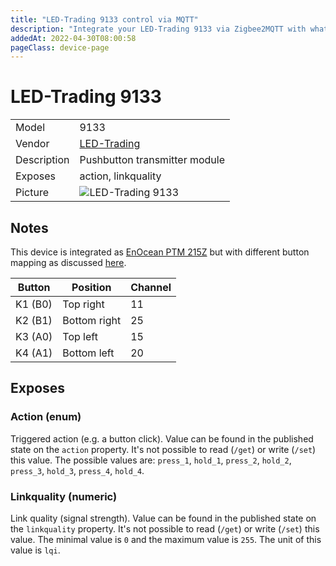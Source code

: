 ```yaml
---
title: "LED-Trading 9133 control via MQTT"
description: "Integrate your LED-Trading 9133 via Zigbee2MQTT with whatever smart home infrastructure you are using without the vendor's bridge or gateway."
addedAt: 2022-04-30T08:00:58
pageClass: device-page
---
```


<!-- !!!! -->
<!-- ATTENTION: This file is auto-generated through docgen! -->
<!-- You can only edit the "Notes"-Section between the two comment lines "Notes BEGIN" and "Notes END". -->
<!-- Do not use h1 or h2 heading within "## Notes"-Section. -->
<!-- !!!! -->

# LED-Trading 9133

|     |     |
|-----|-----|
| Model | 9133  |
| Vendor  | [LED-Trading](/supported-devices/#v=LED-Trading)  |
| Description | Pushbutton transmitter module |
| Exposes | action, linkquality |
| Picture | ![LED-Trading 9133](https://www.zigbee2mqtt.io/images/devices/9133.png) |


<!-- Notes BEGIN: You can edit here. Add "## Notes" headline if not already present. -->
## Notes

This device is integrated as [EnOcean PTM 215Z](https://www.zigbee2mqtt.io/devices/PTM_215Z.html) but with different button mapping as discussed [here](https://github.com/Koenkk/zigbee2mqtt/issues/19078#issuecomment-1854194570).

| Button | Position | Channel |
|-|-|-|
| K1 (B0) | Top right    | 11 |
| K2 (B1) | Bottom right | 25 |
| K3 (A0) | Top left     | 15 |
| K4 (A1) | Bottom left  | 20 |
<!-- Notes END: Do not edit below this line -->




## Exposes

### Action (enum)
Triggered action (e.g. a button click).
Value can be found in the published state on the `action` property.
It's not possible to read (`/get`) or write (`/set`) this value.
The possible values are: `press_1`, `hold_1`, `press_2`, `hold_2`, `press_3`, `hold_3`, `press_4`, `hold_4`.

### Linkquality (numeric)
Link quality (signal strength).
Value can be found in the published state on the `linkquality` property.
It's not possible to read (`/get`) or write (`/set`) this value.
The minimal value is `0` and the maximum value is `255`.
The unit of this value is `lqi`.

